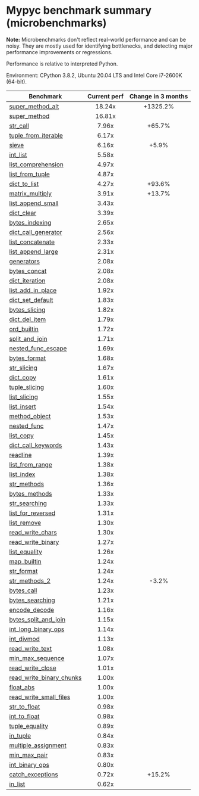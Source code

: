 # Mypyc benchmark summary (microbenchmarks)

**Note:** Microbenchmarks don't reflect real-world performance and can be noisy.
           They are mostly used for identifying bottlenecks, and detecting major performance
           improvements or regressions.

Performance is relative to interpreted Python.

Environment: CPython 3.8.2, Ubuntu 20.04 LTS and Intel Core i7-2600K (64-bit).

| Benchmark | Current perf | Change in 3 months |
| --- | :---: | :---: |
| [super_method_alt](benchmarks/super_method_alt.md) | 18.24x | +1325.2% |
| [super_method](benchmarks/super_method.md) | 16.81x |  |
| [str_call](benchmarks/str_call.md) | 7.96x | +65.7% |
| [tuple_from_iterable](benchmarks/tuple_from_iterable.md) | 6.17x |  |
| [sieve](benchmarks/sieve.md) | 6.16x | +5.9% |
| [int_list](benchmarks/int_list.md) | 5.58x |  |
| [list_comprehension](benchmarks/list_comprehension.md) | 4.97x |  |
| [list_from_tuple](benchmarks/list_from_tuple.md) | 4.87x |  |
| [dict_to_list](benchmarks/dict_to_list.md) | 4.27x | +93.6% |
| [matrix_multiply](benchmarks/matrix_multiply.md) | 3.91x | +13.7% |
| [list_append_small](benchmarks/list_append_small.md) | 3.43x |  |
| [dict_clear](benchmarks/dict_clear.md) | 3.39x |  |
| [bytes_indexing](benchmarks/bytes_indexing.md) | 2.65x |  |
| [dict_call_generator](benchmarks/dict_call_generator.md) | 2.56x |  |
| [list_concatenate](benchmarks/list_concatenate.md) | 2.33x |  |
| [list_append_large](benchmarks/list_append_large.md) | 2.31x |  |
| [generators](benchmarks/generators.md) | 2.08x |  |
| [bytes_concat](benchmarks/bytes_concat.md) | 2.08x |  |
| [dict_iteration](benchmarks/dict_iteration.md) | 2.08x |  |
| [list_add_in_place](benchmarks/list_add_in_place.md) | 1.92x |  |
| [dict_set_default](benchmarks/dict_set_default.md) | 1.83x |  |
| [bytes_slicing](benchmarks/bytes_slicing.md) | 1.82x |  |
| [dict_del_item](benchmarks/dict_del_item.md) | 1.79x |  |
| [ord_builtin](benchmarks/ord_builtin.md) | 1.72x |  |
| [split_and_join](benchmarks/split_and_join.md) | 1.71x |  |
| [nested_func_escape](benchmarks/nested_func_escape.md) | 1.69x |  |
| [bytes_format](benchmarks/bytes_format.md) | 1.68x |  |
| [str_slicing](benchmarks/str_slicing.md) | 1.67x |  |
| [dict_copy](benchmarks/dict_copy.md) | 1.61x |  |
| [tuple_slicing](benchmarks/tuple_slicing.md) | 1.60x |  |
| [list_slicing](benchmarks/list_slicing.md) | 1.55x |  |
| [list_insert](benchmarks/list_insert.md) | 1.54x |  |
| [method_object](benchmarks/method_object.md) | 1.53x |  |
| [nested_func](benchmarks/nested_func.md) | 1.47x |  |
| [list_copy](benchmarks/list_copy.md) | 1.45x |  |
| [dict_call_keywords](benchmarks/dict_call_keywords.md) | 1.43x |  |
| [readline](benchmarks/readline.md) | 1.39x |  |
| [list_from_range](benchmarks/list_from_range.md) | 1.38x |  |
| [list_index](benchmarks/list_index.md) | 1.38x |  |
| [str_methods](benchmarks/str_methods.md) | 1.36x |  |
| [bytes_methods](benchmarks/bytes_methods.md) | 1.33x |  |
| [str_searching](benchmarks/str_searching.md) | 1.33x |  |
| [list_for_reversed](benchmarks/list_for_reversed.md) | 1.31x |  |
| [list_remove](benchmarks/list_remove.md) | 1.30x |  |
| [read_write_chars](benchmarks/read_write_chars.md) | 1.30x |  |
| [read_write_binary](benchmarks/read_write_binary.md) | 1.27x |  |
| [list_equality](benchmarks/list_equality.md) | 1.26x |  |
| [map_builtin](benchmarks/map_builtin.md) | 1.24x |  |
| [str_format](benchmarks/str_format.md) | 1.24x |  |
| [str_methods_2](benchmarks/str_methods_2.md) | 1.24x | -3.2% |
| [bytes_call](benchmarks/bytes_call.md) | 1.23x |  |
| [bytes_searching](benchmarks/bytes_searching.md) | 1.21x |  |
| [encode_decode](benchmarks/encode_decode.md) | 1.16x |  |
| [bytes_split_and_join](benchmarks/bytes_split_and_join.md) | 1.15x |  |
| [int_long_binary_ops](benchmarks/int_long_binary_ops.md) | 1.14x |  |
| [int_divmod](benchmarks/int_divmod.md) | 1.13x |  |
| [read_write_text](benchmarks/read_write_text.md) | 1.08x |  |
| [min_max_sequence](benchmarks/min_max_sequence.md) | 1.07x |  |
| [read_write_close](benchmarks/read_write_close.md) | 1.01x |  |
| [read_write_binary_chunks](benchmarks/read_write_binary_chunks.md) | 1.00x |  |
| [float_abs](benchmarks/float_abs.md) | 1.00x |  |
| [read_write_small_files](benchmarks/read_write_small_files.md) | 1.00x |  |
| [str_to_float](benchmarks/str_to_float.md) | 0.98x |  |
| [int_to_float](benchmarks/int_to_float.md) | 0.98x |  |
| [tuple_equality](benchmarks/tuple_equality.md) | 0.89x |  |
| [in_tuple](benchmarks/in_tuple.md) | 0.84x |  |
| [multiple_assignment](benchmarks/multiple_assignment.md) | 0.83x |  |
| [min_max_pair](benchmarks/min_max_pair.md) | 0.83x |  |
| [int_binary_ops](benchmarks/int_binary_ops.md) | 0.80x |  |
| [catch_exceptions](benchmarks/catch_exceptions.md) | 0.72x | +15.2% |
| [in_list](benchmarks/in_list.md) | 0.62x |  |

